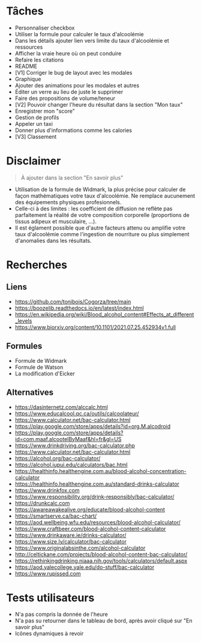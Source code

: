 # Tâches

- Personnaliser checkbox
- Utiliser la formule pour calculer le taux d'alcoolémie
- Dans les détails ajouter lien vers limite du taux d'alcoolémie et ressources
- Afficher la vraie heure où on peut conduire
- Refaire les citations
- README
- [V1] Corriger le bug de layout avec les modales
- Graphique
- Ajouter des animations pour les modales et autres
- Éditer un verre au lieu de juste le supprimer
- Faire des propositions de volume/teneur
- [V2] Pouvoir changer l'heure du résultat dans la section "Mon taux"
- Enregistrer mon "score"
- Gestion de profils
- Appeler un taxi
- Donner plus d'informations comme les calories
- [V3] Classement

# Disclaimer

> À ajouter dans la section "En savoir plus"

- Utilisation de la formule de Widmark, la plus précise pour calculer de façon mathématiques votre taux d'alcoolémie. Ne remplace aucunement des équipements physiques profesionnels.
- Celle-ci à des limites : les coefficient de diffusion ne reflète pas parfaitement la réalité de votre composition corporelle (proportions de tissus adipeux et musculaire, ...).
- Il est églament possible que d'autre facteurs attenu ou amplifie votre taux d'alcoolémie comme l'ingestion de nourriture ou plus simplement d'anomalies dans les résultats.

# Recherches

## Liens

- https://github.com/tonibois/Cogorza/tree/main
- https://boozelib.readthedocs.io/en/latest/index.html
- https://en.wikipedia.org/wiki/Blood_alcohol_content#Effects_at_different_levels
- https://www.biorxiv.org/content/10.1101/2021.07.25.452934v1.full

## Formules

- Formule de Widmark
- Formule de Watson
- La modification d'Eicker

## Alternatives

- https://dasinternetz.com/alccalc.html
- https://www.educalcool.qc.ca/outils/calcoolateur/
- https://www.calculator.net/bac-calculator.html
- https://play.google.com/store/apps/details?id=org.M.alcodroid
- https://play.google.com/store/apps/details?id=com.maaf.alcootelByMaaf&hl=fr&gl=US
- https://www.drinkdriving.org/bac-calculator.php
- https://www.calculator.net/bac-calculator.html
- https://alcohol.org/bac-calculator/
- https://alcohol.iupui.edu/calculators/bac.html
- https://healthinfo.healthengine.com.au/blood-alcohol-concentration-calculator
- https://healthinfo.healthengine.com.au/standard-drinks-calculator
- https://www.drinkfox.com
- https://www.responsibility.org/drink-responsibly/bac-calculator/
- https://drunkcalc.com
- https://awareawakealive.org/educate/blood-alcohol-content
- https://smartserve.ca/bac-chart/
- https://aod.wellbeing.wfu.edu/resources/blood-alcohol-calculator/
- https://www.craftbeer.com/blood-alcohol-content-calculator
- https://www.drinkaware.ie/drinks-calculator/
- https://www.size.ly/calculator/bac-calculator
- https://www.originalabsinthe.com/alcohol-calculator
- http://celtickane.com/projects/blood-alcohol-content-bac-calculator/
- https://rethinkingdrinking.niaaa.nih.gov/tools/calculators/default.aspx
- https://aod.yalecollege.yale.edu/do-stuff/bac-calculator
- https://www.rupissed.com

# Tests utilisateurs

- N'a pas compris la donnée de l'heure
- N'a pas su retourner dans le tableau de bord, après avoir cliqué sur "En savoir plus"
- Icônes dynamiques à revoir
